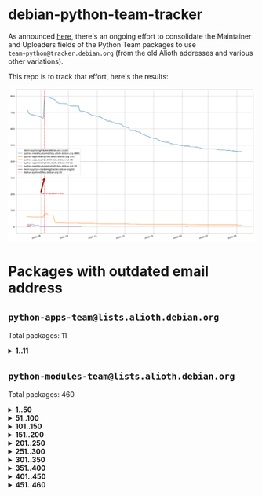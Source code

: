 # debian-python-team-tracker



As announced [here](https://lists.debian.org/debian-python/2021/08/msg00006.html), there's an ongoing effort to consolidate the Maintainer and Uploaders fields of the Python Team packages to use `team+python@tracker.debian.org` (from the old Alioth addresses and various other variations).



This repo is to track that effort, here's the results:



![Python team emails](images/python_team_emails.svg)


# Packages with outdated email address

## `python-apps-team@lists.alioth.debian.org`
Total packages: 11
<details>
<summary><b>1..11</b></summary>


| # | Package | Version |
| --- | --- | --- |
| 1 | [ctop](https://tracker.debian.org/ctop) | 1.0.0-2.1 |
| 2 | [db2twitter](https://tracker.debian.org/db2twitter) | 0.6-1.1 |
| 3 | [etm](https://tracker.debian.org/etm) | 3.2.30-1.1 |
| 4 | [freealchemist](https://tracker.debian.org/freealchemist) | 0.5-1.1 |
| 5 | [kanboard-cli](https://tracker.debian.org/kanboard-cli) | 0.0.2-1.1 |
| 6 | [lightyears](https://tracker.debian.org/lightyears) | 1.4-2 |
| 7 | [pipenv](https://tracker.debian.org/pipenv) | 11.9.0-1.1 |
| 8 | [pybik](https://tracker.debian.org/pybik) | 3.0-3.1 |
| 9 | [retweet](https://tracker.debian.org/retweet) | 0.10-1.1 |
| 10 | [sinntp](https://tracker.debian.org/sinntp) | 1.6-1.2 |
| 11 | [smem](https://tracker.debian.org/smem) | 1.5-1.1 |
</details>

## `python-modules-team@lists.alioth.debian.org`
Total packages: 460
<details>
<summary><b>1..50</b></summary>


| # | Package | Version |
| --- | --- | --- |
| 1 | [anorack](https://tracker.debian.org/anorack) | 0.2.7-1 |
| 2 | [anosql](https://tracker.debian.org/anosql) | 1.0.1-1 |
| 3 | [asn1crypto](https://tracker.debian.org/asn1crypto) | 1.4.0-1 |
| 4 | [astral](https://tracker.debian.org/astral) | 1.6.1-2 |
| 5 | [authres](https://tracker.debian.org/authres) | 1.2.0-2 |
| 6 | [automat](https://tracker.debian.org/automat) | 20.2.0-1 |
| 7 | [azure-cosmos-table-python](https://tracker.debian.org/azure-cosmos-table-python) | 1.0.5+git20191025-5 |
| 8 | [bdist-nsi](https://tracker.debian.org/bdist-nsi) | 0.1.5-2 |
| 9 | [bernhard](https://tracker.debian.org/bernhard) | 0.2.6-2 |
| 10 | [betamax](https://tracker.debian.org/betamax) | 0.8.1-2 |
| 11 | [bibtexparser](https://tracker.debian.org/bibtexparser) | 1.1.0+ds-3 |
| 12 | [binaryornot](https://tracker.debian.org/binaryornot) | 0.4.4+dfsg-4 |
| 13 | [bitstruct](https://tracker.debian.org/bitstruct) | 8.9.0-1 |
| 14 | [case](https://tracker.debian.org/case) | 1.5.3+dfsg-3 |
| 15 | [cerealizer](https://tracker.debian.org/cerealizer) | 0.8.1-3 |
| 16 | [chardet](https://tracker.debian.org/chardet) | 4.0.0-1 |
| 17 | [chargebee-python](https://tracker.debian.org/chargebee-python) | 1.6.6-1 |
| 18 | [codicefiscale](https://tracker.debian.org/codicefiscale) | 0.9+ds0-2 |
| 19 | [colorclass](https://tracker.debian.org/colorclass) | 2.2.0-2.2 |
| 20 | [colorspacious](https://tracker.debian.org/colorspacious) | 1.1.2-2 |
| 21 | [commonmark](https://tracker.debian.org/commonmark) | 0.9.1-3 |
| 22 | [constantly](https://tracker.debian.org/constantly) | 15.1.0-2 |
| 23 | [contextlib2](https://tracker.debian.org/contextlib2) | 0.6.0.post1-1 |
| 24 | [cookiecutter](https://tracker.debian.org/cookiecutter) | 1.7.3-1 |
| 25 | [coreapi](https://tracker.debian.org/coreapi) | 2.3.3-4 |
| 26 | [coreschema](https://tracker.debian.org/coreschema) | 0.0.4-3 |
| 27 | [cov-core](https://tracker.debian.org/cov-core) | 1.15.0-3 |
| 28 | [cppy](https://tracker.debian.org/cppy) | 1.1.0-2 |
| 29 | [cram](https://tracker.debian.org/cram) | 0.7-4 |
| 30 | [cssutils](https://tracker.debian.org/cssutils) | 1.0.2-3 |
| 31 | [d2to1](https://tracker.debian.org/d2to1) | 0.2.12-2 |
| 32 | [debiancontributors](https://tracker.debian.org/debiancontributors) | 0.7.8-2 |
| 33 | [devpi-common](https://tracker.debian.org/devpi-common) | 3.2.2-1.1 |
| 34 | [django-ajax-selects](https://tracker.debian.org/django-ajax-selects) | 1.7.0-3 |
| 35 | [django-bitfield](https://tracker.debian.org/django-bitfield) | 1.9.6-2 |
| 36 | [django-dirtyfields](https://tracker.debian.org/django-dirtyfields) | 1.3.1-2 |
| 37 | [django-environ](https://tracker.debian.org/django-environ) | 0.4.4-2 |
| 38 | [django-filter](https://tracker.debian.org/django-filter) | 2.4.0-1 |
| 39 | [django-hvad](https://tracker.debian.org/django-hvad) | 1.8.0-1.1 |
| 40 | [django-js-reverse](https://tracker.debian.org/django-js-reverse) | 0.7.3-1.1 |
| 41 | [django-macaddress](https://tracker.debian.org/django-macaddress) | 1.5.0-2 |
| 42 | [django-memoize](https://tracker.debian.org/django-memoize) | 2.2.0+dfsg-1 |
| 43 | [django-nose](https://tracker.debian.org/django-nose) | 1.4.6-2.1 |
| 44 | [django-notification](https://tracker.debian.org/django-notification) | 1.2.0-3 |
| 45 | [django-pagination](https://tracker.debian.org/django-pagination) | 1.0.7-4 |
| 46 | [django-paintstore](https://tracker.debian.org/django-paintstore) | 0.2-4 |
| 47 | [django-picklefield](https://tracker.debian.org/django-picklefield) | 3.0.1-1 |
| 48 | [django-pipeline](https://tracker.debian.org/django-pipeline) | 1.6.14-3 |
| 49 | [django-simple-redis-admin](https://tracker.debian.org/django-simple-redis-admin) | 1.4.0-2 |
| 50 | [django-stronghold](https://tracker.debian.org/django-stronghold) | 0.3.0+debian-2 |
</details>
<details>
<summary><b>51..100</b></summary>

| # | Package | Version |
| --- | --- | --- |
| 51 | [django-webpack-loader](https://tracker.debian.org/django-webpack-loader) | 0.6.0-2 |
| 52 | [django-wkhtmltopdf](https://tracker.debian.org/django-wkhtmltopdf) | 3.3.0-1 |
| 53 | [django-xmlrpc](https://tracker.debian.org/django-xmlrpc) | 0.1.8-2 |
| 54 | [djangorestframework-api-key](https://tracker.debian.org/djangorestframework-api-key) | 2.0.0-2 |
| 55 | [dkimpy](https://tracker.debian.org/dkimpy) | 1.0.5-1 |
| 56 | [dnsdiag](https://tracker.debian.org/dnsdiag) | 2.0.2-1 |
| 57 | [dockerpty](https://tracker.debian.org/dockerpty) | 0.4.1-2 |
| 58 | [drf-generators](https://tracker.debian.org/drf-generators) | 0.5.0-1 |
| 59 | [elasticsearch-curator](https://tracker.debian.org/elasticsearch-curator) | 5.8.1-1 |
| 60 | [enum34](https://tracker.debian.org/enum34) | 1.1.6-4 |
| 61 | [enzyme](https://tracker.debian.org/enzyme) | 0.4.1-2 |
| 62 | [exam](https://tracker.debian.org/exam) | 0.10.5-3 |
| 63 | [factory-boy](https://tracker.debian.org/factory-boy) | 2.11.1-3 |
| 64 | [faker](https://tracker.debian.org/faker) | 0.9.3-0.1 |
| 65 | [fakesleep](https://tracker.debian.org/fakesleep) | 0.1-2 |
| 66 | [fastchunking](https://tracker.debian.org/fastchunking) | 0.0.3-2 |
| 67 | [feedgenerator](https://tracker.debian.org/feedgenerator) | 1.9-2 |
| 68 | [flask-api](https://tracker.debian.org/flask-api) | 1.1+dfsg-1.1 |
| 69 | [flask-babelex](https://tracker.debian.org/flask-babelex) | 0.9.4-1 |
| 70 | [flask-bcrypt](https://tracker.debian.org/flask-bcrypt) | 0.7.1-2 |
| 71 | [flask-compress](https://tracker.debian.org/flask-compress) | 1.4.0-3 |
| 72 | [flask-gravatar](https://tracker.debian.org/flask-gravatar) | 0.4.2-2 |
| 73 | [flask-htmlmin](https://tracker.debian.org/flask-htmlmin) | 1.3.2-2 |
| 74 | [flask-ldapconn](https://tracker.debian.org/flask-ldapconn) | 0.7.2-1.1 |
| 75 | [flask-limiter](https://tracker.debian.org/flask-limiter) | 1.0.1-2 |
| 76 | [flask-mail](https://tracker.debian.org/flask-mail) | 0.9.1+dfsg1-1.1 |
| 77 | [flask-mongoengine](https://tracker.debian.org/flask-mongoengine) | 0.9.3-4 |
| 78 | [flask-multistatic](https://tracker.debian.org/flask-multistatic) | 1.0-2 |
| 79 | [flask-script](https://tracker.debian.org/flask-script) | 2.0.6-2 |
| 80 | [flask-silk](https://tracker.debian.org/flask-silk) | 0.2-18 |
| 81 | [flask-wtf](https://tracker.debian.org/flask-wtf) | 0.14.3-1 |
| 82 | [flufl.enum](https://tracker.debian.org/flufl.enum) | 4.1.1-3 |
| 83 | [flufl.i18n](https://tracker.debian.org/flufl.i18n) | 3.0.1-1 |
| 84 | [flufl.lock](https://tracker.debian.org/flufl.lock) | 5.0.1-1 |
| 85 | [flufl.password](https://tracker.debian.org/flufl.password) | 1.3-3 |
| 86 | [flufl.testing](https://tracker.debian.org/flufl.testing) | 0.7-2 |
| 87 | [gerritlib](https://tracker.debian.org/gerritlib) | 0.8.0-2 |
| 88 | [gmplot](https://tracker.debian.org/gmplot) | 1.2.0-2 |
| 89 | [gtextfsm](https://tracker.debian.org/gtextfsm) | 1.1.0-2 |
| 90 | [gtts](https://tracker.debian.org/gtts) | 2.0.3-1 |
| 91 | [gtts-token](https://tracker.debian.org/gtts-token) | 1.1.3-1 |
| 92 | [guzzle-sphinx-theme](https://tracker.debian.org/guzzle-sphinx-theme) | 0.7.11-5 |
| 93 | [hachoir](https://tracker.debian.org/hachoir) | 3.1.0+dfsg-3 |
| 94 | [haproxy-log-analysis](https://tracker.debian.org/haproxy-log-analysis) | 2.0~b0-2 |
| 95 | [heapdict](https://tracker.debian.org/heapdict) | 1.0.1-1 |
| 96 | [hiro](https://tracker.debian.org/hiro) | 0.5-2 |
| 97 | [hypothesis-auto](https://tracker.debian.org/hypothesis-auto) | 1.1.4-2 |
| 98 | [importmagic](https://tracker.debian.org/importmagic) | 0.1.7-2 |
| 99 | [inflection](https://tracker.debian.org/inflection) | 0.3.1-2 |
| 100 | [json-tricks](https://tracker.debian.org/json-tricks) | 3.11.0-2 |
</details>
<details>
<summary><b>101..150</b></summary>

| # | Package | Version |
| --- | --- | --- |
| 101 | [jsonhyperschema-codec](https://tracker.debian.org/jsonhyperschema-codec) | 1.0.3-2 |
| 102 | [jupyter-sphinx-theme](https://tracker.debian.org/jupyter-sphinx-theme) | 0.0.6+ds1-10 |
| 103 | [kitchen](https://tracker.debian.org/kitchen) | 1.2.6-2 |
| 104 | [kivy](https://tracker.debian.org/kivy) | 1.11.0-2 |
| 105 | [lazr.delegates](https://tracker.debian.org/lazr.delegates) | 2.0.3-2 |
| 106 | [lazr.smtptest](https://tracker.debian.org/lazr.smtptest) | 2.0.3-2 |
| 107 | [libthumbor](https://tracker.debian.org/libthumbor) | 1.3.3-2 |
| 108 | [logilab-constraint](https://tracker.debian.org/logilab-constraint) | 0.6.0-2 |
| 109 | [mako](https://tracker.debian.org/mako) | 1.1.3+ds1-2 |
| 110 | [manuel](https://tracker.debian.org/manuel) | 1.10.1-2 |
| 111 | [mercurial-extension-utils](https://tracker.debian.org/mercurial-extension-utils) | 1.5.1-3 |
| 112 | [mercurial-keyring](https://tracker.debian.org/mercurial-keyring) | 1.3.1-3 |
| 113 | [milksnake](https://tracker.debian.org/milksnake) | 0.1.5-1 |
| 114 | [mimerender](https://tracker.debian.org/mimerender) | 0.6.0-2 |
| 115 | [mmllib](https://tracker.debian.org/mmllib) | 0.3.0.post1-2 |
| 116 | [mockldap](https://tracker.debian.org/mockldap) | 0.3.0-4 |
| 117 | [modernize](https://tracker.debian.org/modernize) | 0.7-2 |
| 118 | [moksha.common](https://tracker.debian.org/moksha.common) | 1.2.5-4 |
| 119 | [mrtparse](https://tracker.debian.org/mrtparse) | 1.6-2 |
| 120 | [musicbrainzngs](https://tracker.debian.org/musicbrainzngs) | 0.7.1-2 |
| 121 | [mutagen](https://tracker.debian.org/mutagen) | 1.45.1-2 |
| 122 | [mwic](https://tracker.debian.org/mwic) | 0.7.8-1 |
| 123 | [mysql-connector-python](https://tracker.debian.org/mysql-connector-python) | 8.0.15-2 |
| 124 | [nb2plots](https://tracker.debian.org/nb2plots) | 0.6-2 |
| 125 | [netmiko](https://tracker.debian.org/netmiko) | 2.4.2-1 |
| 126 | [networkx](https://tracker.debian.org/networkx) | 2.5+ds-2 |
| 127 | [nose2](https://tracker.debian.org/nose2) | 0.9.2-1 |
| 128 | [nose2-cov](https://tracker.debian.org/nose2-cov) | 1.0a4-3 |
| 129 | [ntplib](https://tracker.debian.org/ntplib) | 0.3.3-2 |
| 130 | [numpy-stl](https://tracker.debian.org/numpy-stl) | 2.9.0-1 |
| 131 | [obsub](https://tracker.debian.org/obsub) | 0.2-4 |
| 132 | [okasha](https://tracker.debian.org/okasha) | 0.2.4-4 |
| 133 | [overpass](https://tracker.debian.org/overpass) | 0.7-1 |
| 134 | [pastescript](https://tracker.debian.org/pastescript) | 2.0.2-4 |
| 135 | [pep8](https://tracker.debian.org/pep8) | 1.7.1-9 |
| 136 | [pep8-naming](https://tracker.debian.org/pep8-naming) | 0.10.0-1 |
| 137 | [pg8000](https://tracker.debian.org/pg8000) | 1.10.6-2 |
| 138 | [pidcat](https://tracker.debian.org/pidcat) | 2.1.0-4 |
| 139 | [plastex](https://tracker.debian.org/plastex) | 2.1-2 |
| 140 | [portio](https://tracker.debian.org/portio) | 0.5-4 |
| 141 | [power](https://tracker.debian.org/power) | 1.4+dfsg-4 |
| 142 | [pprintpp](https://tracker.debian.org/pprintpp) | 0.4.0-2 |
| 143 | [preggy](https://tracker.debian.org/preggy) | 1.4.4-1 |
| 144 | [ptable](https://tracker.debian.org/ptable) | 0.9.2-2 |
| 145 | [py-radix](https://tracker.debian.org/py-radix) | 0.10.0-3 |
| 146 | [py3dns](https://tracker.debian.org/py3dns) | 3.2.1-1 |
| 147 | [pyasn1](https://tracker.debian.org/pyasn1) | 0.4.8-1 |
| 148 | [pybindgen](https://tracker.debian.org/pybindgen) | 0.20.0+dfsg1-2 |
| 149 | [pycallgraph](https://tracker.debian.org/pycallgraph) | 1.1.3-1.2 |
| 150 | [pycxx](https://tracker.debian.org/pycxx) | 7.1.4-0.2 |
</details>
<details>
<summary><b>151..200</b></summary>

| # | Package | Version |
| --- | --- | --- |
| 151 | [pydbus](https://tracker.debian.org/pydbus) | 0.6.0-4 |
| 152 | [pydenticon](https://tracker.debian.org/pydenticon) | 0.3.1-2 |
| 153 | [pydispatcher](https://tracker.debian.org/pydispatcher) | 2.0.5-2 |
| 154 | [pydle](https://tracker.debian.org/pydle) | 0.9.4-2 |
| 155 | [pyenchant](https://tracker.debian.org/pyenchant) | 3.2.0-1 |
| 156 | [pyfg](https://tracker.debian.org/pyfg) | 0.50-2 |
| 157 | [pyfiglet](https://tracker.debian.org/pyfiglet) | 0.8.0+dfsg-1 |
| 158 | [pyfribidi](https://tracker.debian.org/pyfribidi) | 0.12.0+repack-7 |
| 159 | [pygeoif](https://tracker.debian.org/pygeoif) | 0.7-2 |
| 160 | [pygtail](https://tracker.debian.org/pygtail) | 0.6.1-2 |
| 161 | [pygtkspellcheck](https://tracker.debian.org/pygtkspellcheck) | 4.0.5-2 |
| 162 | [pyinotify](https://tracker.debian.org/pyinotify) | 0.9.6-1.3 |
| 163 | [pyiosxr](https://tracker.debian.org/pyiosxr) | 0.52-1.1 |
| 164 | [pyjavaproperties](https://tracker.debian.org/pyjavaproperties) | 0.7-2 |
| 165 | [pyjokes](https://tracker.debian.org/pyjokes) | 0.5.0-3 |
| 166 | [pykcs11](https://tracker.debian.org/pykcs11) | 1.5.10-1 |
| 167 | [pylama](https://tracker.debian.org/pylama) | 7.4.3-3 |
| 168 | [pylibmc](https://tracker.debian.org/pylibmc) | 1.5.2-3 |
| 169 | [pylint-celery](https://tracker.debian.org/pylint-celery) | 0.3-5 |
| 170 | [pylint-common](https://tracker.debian.org/pylint-common) | 0.2.5-4 |
| 171 | [pylint-django](https://tracker.debian.org/pylint-django) | 2.0.13-1 |
| 172 | [pylint-flask](https://tracker.debian.org/pylint-flask) | 0.5-4 |
| 173 | [pymacs](https://tracker.debian.org/pymacs) | 0.25-3 |
| 174 | [pymodbus](https://tracker.debian.org/pymodbus) | 2.1.0+dfsg-2 |
| 175 | [pynag](https://tracker.debian.org/pynag) | 1.1.2+dfsg-2 |
| 176 | [pynliner](https://tracker.debian.org/pynliner) | 0.8.0-2 |
| 177 | [pyopengl](https://tracker.debian.org/pyopengl) | 3.1.5+dfsg-1 |
| 178 | [pyprind](https://tracker.debian.org/pyprind) | 2.11.2-2 |
| 179 | [pyquery](https://tracker.debian.org/pyquery) | 1.2.9-4 |
| 180 | [pyrad](https://tracker.debian.org/pyrad) | 2.1-2 |
| 181 | [pysimplesoap](https://tracker.debian.org/pysimplesoap) | 1.16.2-3 |
| 182 | [pysmi](https://tracker.debian.org/pysmi) | 0.3.2-2 |
| 183 | [pysodium](https://tracker.debian.org/pysodium) | 0.7.0-2 |
| 184 | [pyspf](https://tracker.debian.org/pyspf) | 2.0.14-2 |
| 185 | [pysrt](https://tracker.debian.org/pysrt) | 1.0.1-2 |
| 186 | [pyssim](https://tracker.debian.org/pyssim) | 0.2-2 |
| 187 | [pytaglib](https://tracker.debian.org/pytaglib) | 0.3.6+dfsg-2 |
| 188 | [pytds](https://tracker.debian.org/pytds) | 1.10.0-1 |
| 189 | [pytest-bdd](https://tracker.debian.org/pytest-bdd) | 3.2.1-1 |
| 190 | [pytest-cookies](https://tracker.debian.org/pytest-cookies) | 0.4.0-1 |
| 191 | [pytest-django](https://tracker.debian.org/pytest-django) | 3.5.1-1 |
| 192 | [pytest-expect](https://tracker.debian.org/pytest-expect) | 1.1.0-2 |
| 193 | [pytest-httpbin](https://tracker.debian.org/pytest-httpbin) | 1.0.0-2 |
| 194 | [pytest-runner](https://tracker.debian.org/pytest-runner) | 2.11.1-1.2 |
| 195 | [pytest-sugar](https://tracker.debian.org/pytest-sugar) | 0.9.4-1 |
| 196 | [pytest-tornado](https://tracker.debian.org/pytest-tornado) | 0.8.1-1 |
| 197 | [pytest-vcr](https://tracker.debian.org/pytest-vcr) | 1.0.2-2 |
| 198 | [python-activipy](https://tracker.debian.org/python-activipy) | 0.1-7 |
| 199 | [python-adal](https://tracker.debian.org/python-adal) | 1.2.2-1 |
| 200 | [python-aiohttp-session](https://tracker.debian.org/python-aiohttp-session) | 2.9.0-2 |
</details>
<details>
<summary><b>201..250</b></summary>

| # | Package | Version |
| --- | --- | --- |
| 201 | [python-aioinflux](https://tracker.debian.org/python-aioinflux) | 0.9.0-2 |
| 202 | [python-aiomeasures](https://tracker.debian.org/python-aiomeasures) | 0.5.14-3 |
| 203 | [python-amqplib](https://tracker.debian.org/python-amqplib) | 1.0.2-2 |
| 204 | [python-aptly](https://tracker.debian.org/python-aptly) | 0.12.10-2 |
| 205 | [python-args](https://tracker.debian.org/python-args) | 0.1.0-3 |
| 206 | [python-arpy](https://tracker.debian.org/python-arpy) | 1.1.1-4 |
| 207 | [python-astor](https://tracker.debian.org/python-astor) | 0.8.1-1 |
| 208 | [python-base58](https://tracker.debian.org/python-base58) | 1.0.3-1.1 |
| 209 | [python-bcdoc](https://tracker.debian.org/python-bcdoc) | 0.16.0-2 |
| 210 | [python-bitbucket-api](https://tracker.debian.org/python-bitbucket-api) | 0.5.0-3 |
| 211 | [python-box](https://tracker.debian.org/python-box) | 3.4.6-2 |
| 212 | [python-btrees](https://tracker.debian.org/python-btrees) | 4.3.1-2 |
| 213 | [python-cerberus](https://tracker.debian.org/python-cerberus) | 1.3.2-1 |
| 214 | [python-click-log](https://tracker.debian.org/python-click-log) | 0.2.1-2 |
| 215 | [python-clint](https://tracker.debian.org/python-clint) | 0.5.1-3 |
| 216 | [python-cluster](https://tracker.debian.org/python-cluster) | 1.3.3-3 |
| 217 | [python-coloredlogs](https://tracker.debian.org/python-coloredlogs) | 7.3-2 |
| 218 | [python-colour](https://tracker.debian.org/python-colour) | 0.1.5-2 |
| 219 | [python-consul](https://tracker.debian.org/python-consul) | 0.7.1-1.1 |
| 220 | [python-cookies](https://tracker.debian.org/python-cookies) | 2.2.1-3 |
| 221 | [python-cpuinfo](https://tracker.debian.org/python-cpuinfo) | 5.0.0-2 |
| 222 | [python-crcmod](https://tracker.debian.org/python-crcmod) | 1.7+dfsg-2 |
| 223 | [python-cs](https://tracker.debian.org/python-cs) | 2.7.1-1 |
| 224 | [python-dbfread](https://tracker.debian.org/python-dbfread) | 2.0.7-3 |
| 225 | [python-decorator](https://tracker.debian.org/python-decorator) | 4.4.2-2 |
| 226 | [python-demjson](https://tracker.debian.org/python-demjson) | 2.2.4-5 |
| 227 | [python-diaspy](https://tracker.debian.org/python-diaspy) | 0.6.0-2 |
| 228 | [python-dictobj](https://tracker.debian.org/python-dictobj) | 0.4-4 |
| 229 | [python-distutils-extra](https://tracker.debian.org/python-distutils-extra) | 2.45 |
| 230 | [python-django-casclient](https://tracker.debian.org/python-django-casclient) | 1.5.3-1 |
| 231 | [python-django-etcd-settings](https://tracker.debian.org/python-django-etcd-settings) | 0.1.13+dfsg-3 |
| 232 | [python-django-gravatar2](https://tracker.debian.org/python-django-gravatar2) | 1.4.4-2 |
| 233 | [python-django-jsonfield](https://tracker.debian.org/python-django-jsonfield) | 1.4.0-2 |
| 234 | [python-django-push-notifications](https://tracker.debian.org/python-django-push-notifications) | 1.4.1-1 |
| 235 | [python-django-simple-history](https://tracker.debian.org/python-django-simple-history) | 2.7.0-1.1 |
| 236 | [python-easywebdav](https://tracker.debian.org/python-easywebdav) | 1.2.0-8 |
| 237 | [python-envparse](https://tracker.debian.org/python-envparse) | 0.2.0-2 |
| 238 | [python-envs](https://tracker.debian.org/python-envs) | 1.2.6-1.1 |
| 239 | [python-epc](https://tracker.debian.org/python-epc) | 0.0.5-3 |
| 240 | [python-etcd](https://tracker.debian.org/python-etcd) | 0.4.5-2 |
| 241 | [python-ethtool](https://tracker.debian.org/python-ethtool) | 0.14-3 |
| 242 | [python-ewmh](https://tracker.debian.org/python-ewmh) | 0.1.6-2 |
| 243 | [python-exotel](https://tracker.debian.org/python-exotel) | 0.1.5-2 |
| 244 | [python-feather-format](https://tracker.debian.org/python-feather-format) | 0.3.1+dfsg1-4 |
| 245 | [python-flaky](https://tracker.debian.org/python-flaky) | 3.7.0-1 |
| 246 | [python-genty](https://tracker.debian.org/python-genty) | 1.3.2-1 |
| 247 | [python-geoip2](https://tracker.debian.org/python-geoip2) | 2.9.0+dfsg1-2 |
| 248 | [python-gflags](https://tracker.debian.org/python-gflags) | 1.5.1-7 |
| 249 | [python-glob2](https://tracker.debian.org/python-glob2) | 0.5-3 |
| 250 | [python-hashids](https://tracker.debian.org/python-hashids) | 1.3.1-1 |
</details>
<details>
<summary><b>251..300</b></summary>

| # | Package | Version |
| --- | --- | --- |
| 251 | [python-hidapi](https://tracker.debian.org/python-hidapi) | 0.9.0.post3-2 |
| 252 | [python-hiredis](https://tracker.debian.org/python-hiredis) | 1.0.1-1 |
| 253 | [python-hpilo](https://tracker.debian.org/python-hpilo) | 4.3-3 |
| 254 | [python-html2text](https://tracker.debian.org/python-html2text) | 2020.1.16-1 |
| 255 | [python-http-parser](https://tracker.debian.org/python-http-parser) | 0.9.0-1 |
| 256 | [python-httptools](https://tracker.debian.org/python-httptools) | 0.1.1-1 |
| 257 | [python-icalendar](https://tracker.debian.org/python-icalendar) | 4.0.3-4 |
| 258 | [python-iniparse](https://tracker.debian.org/python-iniparse) | 0.4-3 |
| 259 | [python-ipaddress](https://tracker.debian.org/python-ipaddress) | 1.0.23-1 |
| 260 | [python-ipfix](https://tracker.debian.org/python-ipfix) | 0.9.7-2 |
| 261 | [python-irodsclient](https://tracker.debian.org/python-irodsclient) | 0.8.1-2 |
| 262 | [python-isc-dhcp-leases](https://tracker.debian.org/python-isc-dhcp-leases) | 0.9.1-2 |
| 263 | [python-isoweek](https://tracker.debian.org/python-isoweek) | 1.3.3-3 |
| 264 | [python-jsonrpc](https://tracker.debian.org/python-jsonrpc) | 1.13.0-1 |
| 265 | [python-junit-xml](https://tracker.debian.org/python-junit-xml) | 1.9-1 |
| 266 | [python-kanboard](https://tracker.debian.org/python-kanboard) | 1.0.1-1.1 |
| 267 | [python-langdetect](https://tracker.debian.org/python-langdetect) | 1.0.7-4 |
| 268 | [python-ldap](https://tracker.debian.org/python-ldap) | 3.2.0-4 |
| 269 | [python-ldapdomaindump](https://tracker.debian.org/python-ldapdomaindump) | 0.9.3-1 |
| 270 | [python-libguess](https://tracker.debian.org/python-libguess) | 1.1-4 |
| 271 | [python-mailer](https://tracker.debian.org/python-mailer) | 0.8.1-4 |
| 272 | [python-mastodon](https://tracker.debian.org/python-mastodon) | 1.5.1-1 |
| 273 | [python-mccabe](https://tracker.debian.org/python-mccabe) | 0.6.1-3 |
| 274 | [python-measurement](https://tracker.debian.org/python-measurement) | 2.0.1-2 |
| 275 | [python-meld3](https://tracker.debian.org/python-meld3) | 1.0.2-3 |
| 276 | [python-mnemonic](https://tracker.debian.org/python-mnemonic) | 0.19-1 |
| 277 | [python-model-mommy](https://tracker.debian.org/python-model-mommy) | 1.6.0-2 |
| 278 | [python-morris](https://tracker.debian.org/python-morris) | 1.2-2 |
| 279 | [python-mpegdash](https://tracker.debian.org/python-mpegdash) | 0.2.0-1 |
| 280 | [python-multidict](https://tracker.debian.org/python-multidict) | 5.1.0-1 |
| 281 | [python-nine](https://tracker.debian.org/python-nine) | 1.1.0-1 |
| 282 | [python-noise](https://tracker.debian.org/python-noise) | 1.2.3-3 |
| 283 | [python-notify2](https://tracker.debian.org/python-notify2) | 0.3-4 |
| 284 | [python-ntlm-auth](https://tracker.debian.org/python-ntlm-auth) | 1.4.0-1 |
| 285 | [python-offtrac](https://tracker.debian.org/python-offtrac) | 0.1.0-2.1 |
| 286 | [python-opcua](https://tracker.debian.org/python-opcua) | 0.98.11-1 |
| 287 | [python-openid-cla](https://tracker.debian.org/python-openid-cla) | 1.2-2 |
| 288 | [python-openid-teams](https://tracker.debian.org/python-openid-teams) | 1.2-2 |
| 289 | [python-openidc-client](https://tracker.debian.org/python-openidc-client) | 0.6.0-1.1 |
| 290 | [python-opentimestamps](https://tracker.debian.org/python-opentimestamps) | 0.4.1-1 |
| 291 | [python-padme](https://tracker.debian.org/python-padme) | 1.1.1-3 |
| 292 | [python-pampy](https://tracker.debian.org/python-pampy) | 1.8.4-2 |
| 293 | [python-path-and-address](https://tracker.debian.org/python-path-and-address) | 2.0.1-2 |
| 294 | [python-pathtools](https://tracker.debian.org/python-pathtools) | 0.1.2-4 |
| 295 | [python-paypal](https://tracker.debian.org/python-paypal) | 1.2.5-3 |
| 296 | [python-peakutils](https://tracker.debian.org/python-peakutils) | 1.3.3+ds-2 |
| 297 | [python-pem](https://tracker.debian.org/python-pem) | 19.1.0-1 |
| 298 | [python-persistent](https://tracker.debian.org/python-persistent) | 4.6.4-0.2 |
| 299 | [python-pex](https://tracker.debian.org/python-pex) | 1.1.14-3.1 |
| 300 | [python-pgpdump](https://tracker.debian.org/python-pgpdump) | 1.5-2 |
</details>
<details>
<summary><b>301..350</b></summary>

| # | Package | Version |
| --- | --- | --- |
| 301 | [python-pgspecial](https://tracker.debian.org/python-pgspecial) | 1.11.10+dfsg1-1 |
| 302 | [python-phonenumbers](https://tracker.debian.org/python-phonenumbers) | 8.12.1-1 |
| 303 | [python-picklable-itertools](https://tracker.debian.org/python-picklable-itertools) | 0.1.1-3 |
| 304 | [python-plaster](https://tracker.debian.org/python-plaster) | 1.0-2 |
| 305 | [python-plaster-pastedeploy](https://tracker.debian.org/python-plaster-pastedeploy) | 0.5-3 |
| 306 | [python-prctl](https://tracker.debian.org/python-prctl) | 1.7-2 |
| 307 | [python-preshed](https://tracker.debian.org/python-preshed) | 3.0.2-1 |
| 308 | [python-pretend](https://tracker.debian.org/python-pretend) | 1.0.9-1 |
| 309 | [python-prettylog](https://tracker.debian.org/python-prettylog) | 0.1.0-2 |
| 310 | [python-priority](https://tracker.debian.org/python-priority) | 1.3.0-3 |
| 311 | [python-progressbar](https://tracker.debian.org/python-progressbar) | 2.5-2 |
| 312 | [python-pskc](https://tracker.debian.org/python-pskc) | 1.1-3 |
| 313 | [python-py-zipkin](https://tracker.debian.org/python-py-zipkin) | 0.15.0-1.1 |
| 314 | [python-pyftpdlib](https://tracker.debian.org/python-pyftpdlib) | 1.5.4-2 |
| 315 | [python-pygerrit2](https://tracker.debian.org/python-pygerrit2) | 2.0.4-2 |
| 316 | [python-pypump](https://tracker.debian.org/python-pypump) | 0.7-3 |
| 317 | [python-pysnmp4-apps](https://tracker.debian.org/python-pysnmp4-apps) | 0.3.2-2.2 |
| 318 | [python-pysnmp4-mibs](https://tracker.debian.org/python-pysnmp4-mibs) | 0.1.3-3 |
| 319 | [python-pytest-benchmark](https://tracker.debian.org/python-pytest-benchmark) | 3.2.2-2 |
| 320 | [python-pyvmomi](https://tracker.debian.org/python-pyvmomi) | 6.7.1-3 |
| 321 | [python-rarfile](https://tracker.debian.org/python-rarfile) | 3.1-1 |
| 322 | [python-ratelimiter](https://tracker.debian.org/python-ratelimiter) | 1.2.0.post0-1 |
| 323 | [python-redisearch-py](https://tracker.debian.org/python-redisearch-py) | 1.0.0-1 |
| 324 | [python-releases](https://tracker.debian.org/python-releases) | 1.6.3-1 |
| 325 | [python-repoze.lru](https://tracker.debian.org/python-repoze.lru) | 0.7-2 |
| 326 | [python-repoze.sphinx.autointerface](https://tracker.debian.org/python-repoze.sphinx.autointerface) | 0.8-0.2 |
| 327 | [python-repoze.tm2](https://tracker.debian.org/python-repoze.tm2) | 2.0-2 |
| 328 | [python-requests-ntlm](https://tracker.debian.org/python-requests-ntlm) | 1.1.0-1.1 |
| 329 | [python-requirements-detector](https://tracker.debian.org/python-requirements-detector) | 0.6-2 |
| 330 | [python-restless](https://tracker.debian.org/python-restless) | 2.1.1-2 |
| 331 | [python-rpaths](https://tracker.debian.org/python-rpaths) | 0.13-1.1 |
| 332 | [python-rply](https://tracker.debian.org/python-rply) | 0.7.7-2 |
| 333 | [python-schedutils](https://tracker.debian.org/python-schedutils) | 0.6-2.1 |
| 334 | [python-schema](https://tracker.debian.org/python-schema) | 0.6.7-3 |
| 335 | [python-schroot](https://tracker.debian.org/python-schroot) | 0.4-4 |
| 336 | [python-scp](https://tracker.debian.org/python-scp) | 0.13.0-2 |
| 337 | [python-scripttest](https://tracker.debian.org/python-scripttest) | 1.3-3 |
| 338 | [python-scruffy](https://tracker.debian.org/python-scruffy) | 0.3.3-2 |
| 339 | [python-sdnotify](https://tracker.debian.org/python-sdnotify) | 0.3.1-2 |
| 340 | [python-serverfiles](https://tracker.debian.org/python-serverfiles) | 0.3.0-1 |
| 341 | [python-service-identity](https://tracker.debian.org/python-service-identity) | 18.1.0-6 |
| 342 | [python-sexpdata](https://tracker.debian.org/python-sexpdata) | 0.0.3-2 |
| 343 | [python-shade](https://tracker.debian.org/python-shade) | 1.30.0-3 |
| 344 | [python-shellescape](https://tracker.debian.org/python-shellescape) | 3.4.1-4 |
| 345 | [python-simpy](https://tracker.debian.org/python-simpy) | 2.3.1+dfsg-2 |
| 346 | [python-simpy3](https://tracker.debian.org/python-simpy3) | 3.0.11-2 |
| 347 | [python-slimmer](https://tracker.debian.org/python-slimmer) | 0.1.30-8 |
| 348 | [python-slugify](https://tracker.debian.org/python-slugify) | 4.0.0-1 |
| 349 | [python-smstrade](https://tracker.debian.org/python-smstrade) | 0.2.4-6 |
| 350 | [python-socketpool](https://tracker.debian.org/python-socketpool) | 0.5.3-5 |
</details>
<details>
<summary><b>351..400</b></summary>

| # | Package | Version |
| --- | --- | --- |
| 351 | [python-sphinx-issues](https://tracker.debian.org/python-sphinx-issues) | 1.2.0-2 |
| 352 | [python-spur](https://tracker.debian.org/python-spur) | 0.3.21-1 |
| 353 | [python-statsd](https://tracker.debian.org/python-statsd) | 3.3.0-2 |
| 354 | [python-stopit](https://tracker.debian.org/python-stopit) | 1.1.2-1 |
| 355 | [python-structlog](https://tracker.debian.org/python-structlog) | 20.1.0-1 |
| 356 | [python-sunlight](https://tracker.debian.org/python-sunlight) | 1.1.5-3 |
| 357 | [python-suntime](https://tracker.debian.org/python-suntime) | 1.2.5-2 |
| 358 | [python-tempita](https://tracker.debian.org/python-tempita) | 0.5.2-6 |
| 359 | [python-test-server](https://tracker.debian.org/python-test-server) | 0.0.27-2 |
| 360 | [python-testing.common.database](https://tracker.debian.org/python-testing.common.database) | 2.0.0-2 |
| 361 | [python-testing.mysqld](https://tracker.debian.org/python-testing.mysqld) | 1.4.0-4 |
| 362 | [python-testing.postgresql](https://tracker.debian.org/python-testing.postgresql) | 1.3.0-2 |
| 363 | [python-thriftpy](https://tracker.debian.org/python-thriftpy) | 0.3.9+ds1-1 |
| 364 | [python-tinycss](https://tracker.debian.org/python-tinycss) | 0.4-3 |
| 365 | [python-tktreectrl](https://tracker.debian.org/python-tktreectrl) | 2.0.2-3 |
| 366 | [python-translationstring](https://tracker.debian.org/python-translationstring) | 1.4-1 |
| 367 | [python-twitter](https://tracker.debian.org/python-twitter) | 3.3-2 |
| 368 | [python-typeguard](https://tracker.debian.org/python-typeguard) | 2.2.2-1.1 |
| 369 | [python-udatetime](https://tracker.debian.org/python-udatetime) | 0.0.16-4 |
| 370 | [python-unicodecsv](https://tracker.debian.org/python-unicodecsv) | 0.14.1-2 |
| 371 | [python-urlobject](https://tracker.debian.org/python-urlobject) | 2.4.3-3 |
| 372 | [python-urwidtrees](https://tracker.debian.org/python-urwidtrees) | 1.0.3.dev0-1 |
| 373 | [python-utils](https://tracker.debian.org/python-utils) | 2.3.0-2 |
| 374 | [python-vagrant](https://tracker.debian.org/python-vagrant) | 0.5.15-3 |
| 375 | [python-venusian](https://tracker.debian.org/python-venusian) | 3.0.0-1 |
| 376 | [python-vobject](https://tracker.debian.org/python-vobject) | 0.9.6.1-0.2 |
| 377 | [python-webob](https://tracker.debian.org/python-webob) | 1:1.8.6-1.1 |
| 378 | [python-wget](https://tracker.debian.org/python-wget) | 3.2-3 |
| 379 | [python-wheezy.template](https://tracker.debian.org/python-wheezy.template) | 0.1.167-2 |
| 380 | [python-whoosh](https://tracker.debian.org/python-whoosh) | 2.7.4+git6-g9134ad92-5 |
| 381 | [python-wither](https://tracker.debian.org/python-wither) | 1.1-2 |
| 382 | [python-wsgilog](https://tracker.debian.org/python-wsgilog) | 0.3.1-3 |
| 383 | [python-yaswfp](https://tracker.debian.org/python-yaswfp) | 0.9.3-1.1 |
| 384 | [python-zc.customdoctests](https://tracker.debian.org/python-zc.customdoctests) | 1.0.1-2 |
| 385 | [python-zipp](https://tracker.debian.org/python-zipp) | 1.0.0-3 |
| 386 | [python-zxcvbn](https://tracker.debian.org/python-zxcvbn) | 4.4.28-2 |
| 387 | [python3-proselint](https://tracker.debian.org/python3-proselint) | 0.10.2-2 |
| 388 | [pythondialog](https://tracker.debian.org/pythondialog) | 3.5.1-1 |
| 389 | [pytoml](https://tracker.debian.org/pytoml) | 0.1.21-1 |
| 390 | [pyuca](https://tracker.debian.org/pyuca) | 1.2-2 |
| 391 | [pyutilib](https://tracker.debian.org/pyutilib) | 5.8.0-1 |
| 392 | [pywavelets](https://tracker.debian.org/pywavelets) | 1.1.1-1 |
| 393 | [pywinrm](https://tracker.debian.org/pywinrm) | 0.3.0-2 |
| 394 | [quark-sphinx-theme](https://tracker.debian.org/quark-sphinx-theme) | 0.5.1-2 |
| 395 | [recommonmark](https://tracker.debian.org/recommonmark) | 0.6.0+ds-1 |
| 396 | [redis-py-cluster](https://tracker.debian.org/redis-py-cluster) | 2.0.0-1 |
| 397 | [reparser](https://tracker.debian.org/reparser) | 1.4.3-1 |
| 398 | [requests-aws](https://tracker.debian.org/requests-aws) | 0.1.5-2 |
| 399 | [ripe-atlas-cousteau](https://tracker.debian.org/ripe-atlas-cousteau) | 1.4.2-3 |
| 400 | [ripe-atlas-sagan](https://tracker.debian.org/ripe-atlas-sagan) | 1.2.2-2 |
</details>
<details>
<summary><b>401..450</b></summary>

| # | Package | Version |
| --- | --- | --- |
| 401 | [robot-detection](https://tracker.debian.org/robot-detection) | 0.4.0-2 |
| 402 | [routes](https://tracker.debian.org/routes) | 2.5.1-1 |
| 403 | [sgmllib3k](https://tracker.debian.org/sgmllib3k) | 1.0.0-3 |
| 404 | [simplegeneric](https://tracker.debian.org/simplegeneric) | 0.8.1-3 |
| 405 | [singledispatch](https://tracker.debian.org/singledispatch) | 3.4.0.3-3 |
| 406 | [sireader](https://tracker.debian.org/sireader) | 1.1.1-2 |
| 407 | [sleekxmpp](https://tracker.debian.org/sleekxmpp) | 1.3.3-6 |
| 408 | [slimit](https://tracker.debian.org/slimit) | 0.8.1-4 |
| 409 | [smartypants](https://tracker.debian.org/smartypants) | 2.0.0-2 |
| 410 | [sortedcontainers](https://tracker.debian.org/sortedcontainers) | 2.1.0-2 |
| 411 | [speaklater](https://tracker.debian.org/speaklater) | 1.3-5 |
| 412 | [sphinx](https://tracker.debian.org/sphinx) | 1.8.5-2 |
| 413 | [sphinx](https://tracker.debian.org/sphinx) | 1.8.5-3 |
| 414 | [sphinx](https://tracker.debian.org/sphinx) | 1.8.5-4 |
| 415 | [sphinx](https://tracker.debian.org/sphinx) | 1.8.5-5 |
| 416 | [sphinx](https://tracker.debian.org/sphinx) | 2.4.3-2 |
| 417 | [sphinx](https://tracker.debian.org/sphinx) | 2.4.3-4 |
| 418 | [sphinx-autorun](https://tracker.debian.org/sphinx-autorun) | 1.1.0-3.1 |
| 419 | [sphinx-celery](https://tracker.debian.org/sphinx-celery) | 2.0.0-1 |
| 420 | [sphinx-intl](https://tracker.debian.org/sphinx-intl) | 2.0.1-2 |
| 421 | [sphinxcontrib-devhelp](https://tracker.debian.org/sphinxcontrib-devhelp) | 1.0.2-2 |
| 422 | [sphinxcontrib-doxylink](https://tracker.debian.org/sphinxcontrib-doxylink) | 1.5-1 |
| 423 | [sphinxcontrib-log-cabinet](https://tracker.debian.org/sphinxcontrib-log-cabinet) | 1.0.1-2 |
| 424 | [sphinxcontrib-qthelp](https://tracker.debian.org/sphinxcontrib-qthelp) | 1.0.3-2 |
| 425 | [sphinxcontrib-rubydomain](https://tracker.debian.org/sphinxcontrib-rubydomain) | 0.1~dev-20100804-2 |
| 426 | [sphinxcontrib-websupport](https://tracker.debian.org/sphinxcontrib-websupport) | 1.2.4-1 |
| 427 | [sphinxtesters](https://tracker.debian.org/sphinxtesters) | 0.2.3-1 |
| 428 | [sshpubkeys](https://tracker.debian.org/sshpubkeys) | 3.1.0-2.1 |
| 429 | [sshtunnel](https://tracker.debian.org/sshtunnel) | 0.1.4-2 |
| 430 | [stardicter](https://tracker.debian.org/stardicter) | 1.2-1 |
| 431 | [straight.plugin](https://tracker.debian.org/straight.plugin) | 1.4.1-3 |
| 432 | [stsci.distutils](https://tracker.debian.org/stsci.distutils) | 0.3.7-5 |
| 433 | [tagpy](https://tracker.debian.org/tagpy) | 2013.1-7 |
| 434 | [terminaltables](https://tracker.debian.org/terminaltables) | 3.1.0-3 |
| 435 | [texext](https://tracker.debian.org/texext) | 0.6.6-2 |
| 436 | [tinydb](https://tracker.debian.org/tinydb) | 3.15.2-2 |
| 437 | [translation-finder](https://tracker.debian.org/translation-finder) | 1.0-1 |
| 438 | [transmissionrpc](https://tracker.debian.org/transmissionrpc) | 0.11-4 |
| 439 | [txws](https://tracker.debian.org/txws) | 0.9.1-4 |
| 440 | [txzmq](https://tracker.debian.org/txzmq) | 0.8.0-2 |
| 441 | [typogrify](https://tracker.debian.org/typogrify) | 1:2.0.7-2 |
| 442 | [u-msgpack-python](https://tracker.debian.org/u-msgpack-python) | 2.3.0-2 |
| 443 | [utidylib](https://tracker.debian.org/utidylib) | 0.5-3 |
| 444 | [vim-autopep8](https://tracker.debian.org/vim-autopep8) | 1.2.0-2 |
| 445 | [vsts-cd-manager](https://tracker.debian.org/vsts-cd-manager) | 1.0.2-3 |
| 446 | [wchartype](https://tracker.debian.org/wchartype) | 0.1-2 |
| 447 | [webpy](https://tracker.debian.org/webpy) | 1:0.61-1 |
| 448 | [whichcraft](https://tracker.debian.org/whichcraft) | 0.4.1-2 |
| 449 | [wikitrans](https://tracker.debian.org/wikitrans) | 1.3-1 |
| 450 | [willow](https://tracker.debian.org/willow) | 1.4-1 |
</details>
<details>
<summary><b>451..460</b></summary>

| # | Package | Version |
| --- | --- | --- |
| 451 | [wlc](https://tracker.debian.org/wlc) | 1.2-1 |
| 452 | [wokkel](https://tracker.debian.org/wokkel) | 18.0.0-3.1 |
| 453 | [wsgiproxy2](https://tracker.debian.org/wsgiproxy2) | 0.4.5-1.1 |
| 454 | [wtf-peewee](https://tracker.debian.org/wtf-peewee) | 3.0.0+dfsg-2 |
| 455 | [wtforms](https://tracker.debian.org/wtforms) | 2.2.1-2 |
| 456 | [xhtml2pdf](https://tracker.debian.org/xhtml2pdf) | 0.2.4-1 |
| 457 | [xlwt](https://tracker.debian.org/xlwt) | 1.3.0-3 |
| 458 | [zc.lockfile](https://tracker.debian.org/zc.lockfile) | 2.0-1 |
| 459 | [zict](https://tracker.debian.org/zict) | 2.0.0-1 |
| 460 | [zope.deprecation](https://tracker.debian.org/zope.deprecation) | 4.4.0-4 |
</details>
